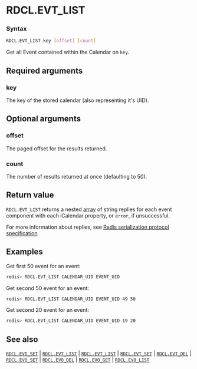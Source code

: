 # RDCL.EVT_LIST

### Syntax
```bash
RDCL.EVT_LIST key [offset] [count]
```

Get all Event contained within the Calendar on `key`.

## Required arguments

### key
The key of the stored calendar (also representing it's UID).

## Optional arguments

### offset
The paged offset for the results returned.

### count
The number of results returned at once (defaulting to 50).

## Return value 

`RDCL.EVT_LIST` returns a nested [array](https://redis.io/docs/reference/protocol-spec/#arrays) of string replies for each event component with each iCalendar property, or `error`, if unsuccessful.

For more information about replies, see [Redis serialization protocol specification](https://redis.io/docs/reference/protocol-spec).

## Examples

Get first 50 event for an event:
```bash
redis> RDCL.EVT_LIST CALENDAR_UID EVENT_UID
```

Get second 50 event for an event:
```bash
redis> RDCL.EVT_LIST CALENDAR_UID EVENT_UID 49 50
```

Get second 20 event for an event:
```bash
redis> RDCL.EVT_LIST CALENDAR_UID EVENT_UID 19 20
```

## See also

[`RDCL.EVI_SET`](rdcl.evi_set.md) | [`RDCL.EVT_LIST`](rdcl.evt_list.md) | [`RDCL.EVT_LIST`](rdcl.evt_list.md) | [`RDCL.EVT_SET`](rdcl.evt_set.md) | [`RDCL.EVT_DEL`](rdcl.evt_del.md) | [`RDCL.EVO_SET`](rdcl.evo_set.md) | [`RDCL.EVO_DEL`](rdcl.evo_del.md) | [`RDCL.EVO_GET`](rdcl.evo_get.md) | [`RDCL.EVO_LIST`](rdcl.evo_list.md)
